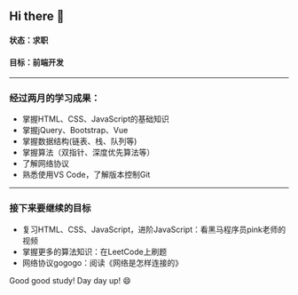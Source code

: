 ## Hi there 👋

#### 状态：求职
#### 目标：前端开发
---
### 经过两月的学习成果：
- 掌握HTML、CSS、JavaScript的基础知识
- 掌握jQuery、Bootstrap、Vue
- 掌握数据结构(链表、栈、队列等)
- 掌握算法（双指针、深度优先算法等）
- 了解网络协议
- 熟悉使用VS Code，了解版本控制Git
---
### 接下来要继续的目标
- 复习HTML、CSS、JavaScript，进阶JavaScript：看黑马程序员pink老师的视频
- 掌握更多的算法知识：在LeetCode上刷题
- 网络协议gogogo：阅读《网络是怎样连接的》

Good good study! Day day up!  😄 

<!--
**piaopiao13/piaopiao13** is a ✨ _special_ ✨ repository because its `README.md` (this file) appears on your GitHub profile.

Here are some ideas to get you started:

- 🔭 I’m currently working on Job hunting.
- 🌱 I’m currently learning Bootstrap.
- 👯 I’m looking to collaborate on ...
- 🤔 I’m looking for help with ...
- 💬 Ask me about ...
- 📫 How to reach me: ...
- 😄 Pronouns: ...
- ⚡ Fun fact: ...
-->
